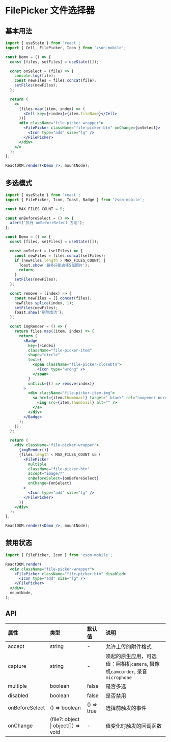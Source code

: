 # FilePicker 文件选择器

## 基本用法

```jsx
import { useState } from 'react';
import { Cell, FilePicker, Icon } from 'zson-mobile';

const Demo = () => {
  const [files, setFiles] = useState([]);

  const onSelect = (file) => {
    console.log(file);
    const newFiles = files.concat(file);
    setFiles(newFiles);
  };

  return (
    <>
      {files.map((item, index) => (
        <Cell key={+index}>{item.fileName}</Cell>
      ))}
      <div className="file-picker-wrapper">
        <FilePicker className="file-picker-btn" onChange={onSelect}>
          <Icon type="add" size="lg" />
        </FilePicker>
      </div>
    </>
  );
};

ReactDOM.render(<Demo />, mountNode);
```

## 多选模式

```jsx
import { useState } from 'react';
import { FilePicker, Icon, Toast, Badge } from 'zson-mobile';

const MAX_FILES_COUNT = 5;

const onBeforeSelect = () => {
  alert('执行 onBeforeSelect 方法');
};

const Demo = () => {
  const [files, setFiles] = useState([]);

  const onSelect = (selFiles) => {
    const newFiles = files.concat(selFiles);
    if (newFiles.length > MAX_FILES_COUNT) {
      Toast.show('最多只能选择5张图片');
      return;
    }
    setFiles(newFiles);
  };

  const remove = (index) => {
    const newFiles = [].concat(files);
    newFiles.splice(index, 1);
    setFiles(newFiles);
    Toast.show('删除成功');
  };

  const imgRender = () => {
    return files.map((item, index) => {
      return (
        <Badge
          key={+index}
          className="file-picker-item"
          shape="circle"
          text={
            <span className="file-picker-closebtn">
              <Icon type="wrong" />
            </span>
          }
          onClick={() => remove(index)}
        >
          <div className="file-picker-item-img">
            <a href={item.thumbnail} target="_blank" rel="noopener noreferrer">
              <img src={item.thumbnail} alt="" />
            </a>
          </div>
        </Badge>
      );
    });
  };

  return (
    <div className="file-picker-wrapper">
      {imgRender()}
      {files.length < MAX_FILES_COUNT && (
        <FilePicker
          multiple
          className="file-picker-btn"
          accept="image/*"
          onBeforeSelect={onBeforeSelect}
          onChange={onSelect}
        >
          <Icon type="add" size="lg" />
        </FilePicker>
      )}
    </div>
  );
};

ReactDOM.render(<Demo />, mountNode);
```

## 禁用状态

```jsx
import { FilePicker, Icon } from 'zson-mobile';

ReactDOM.render(
  <div className="file-picker-wrapper">
    <FilePicker className="file-picker-btn" disabled>
      <Icon type="add" size="lg" />
    </FilePicker>
  </div>,
  mountNode,
);
```

## API

| 属性           | 类型                                | 默认值     | 说明                                                                        |
| :------------- | :---------------------------------- | :--------- | :-------------------------------------------------------------------------- |
| accept         | string                              | -          | 允许上传的附件格式                                                          |
| capture        | string                              | -          | 唤起的原生应用，可选值：照相机`camera`, 摄像机`camcorder`, 录音`microphone` |
| multiple       | boolean                             | false      | 是否多选                                                                    |
| disabled       | boolean                             | false      | 是否禁用                                                                    |
| onBeforeSelect | () => boolean                       | () => true | 选择前触发的事件                                                            |
| onChange       | (file?: object \| object[]) => void | -          | 值变化时触发的回调函数                                                      |
